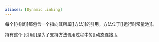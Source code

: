 ```yaml
---
aliases: [Dynamic Linking]
---
```


每个[[栈帧]]都包含一个指向其所属[[方法]]的引用，方法位于[[运行时常量池]]。

持有这个[[引用]]是为了支持方法调用过程中的[[动态连接]]。
